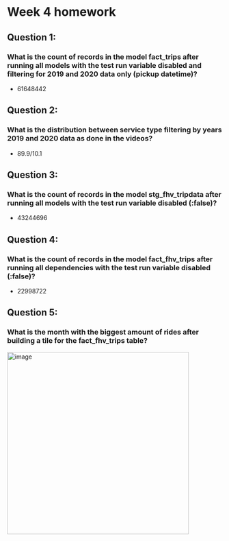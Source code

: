 # Week 4 homework  

## Question 1:  

### What is the count of records in the model fact_trips after running all models with the test run variable disabled and filtering for 2019 and 2020 data only (pickup datetime)?  

- 61648442  

## Question 2:  

### What is the distribution between service type filtering by years 2019 and 2020 data as done in the videos?

- 89.9/10.1  

## Question 3:  

### What is the count of records in the model stg_fhv_tripdata after running all models with the test run variable disabled (:false)?  

- 43244696  

## Question 4:

### What is the count of records in the model fact_fhv_trips after running all dependencies with the test run variable disabled (:false)?  

- 22998722  

## Question 5:

### What is the month with the biggest amount of rides after building a tile for the fact_fhv_trips table?  

<a href="https://lookerstudio.google.com/s/uD5Ng5jbiK0" target="_blank"><img width="425" alt="image" src="https://user-images.githubusercontent.com/38995624/221352449-fe0a285b-84fc-4870-9f18-1f85b68d5861.png"></a>
